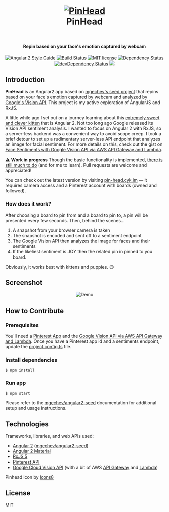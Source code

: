 <h1 align="center">
  <a href="https://pin-head.surge.sh/"><img src="https://cloud.githubusercontent.com/assets/423755/15715762/8b4d3824-27d4-11e6-9ca7-9a4e19aa9b74.png" alt="PinHead"></a>
  <br>
  PinHead
  <br>
  <br>
</h1>

<h4 align="center">Repin based on your face's emotion captured by webcam</h4>

<p align="center">
 <a href="https://github.com/mgechev/angular2-style-guide"><img src="https://mgechev.github.io/angular2-style-guide/images/badge.svg" alt="Angular 2 Style Guide"></a>
 <a href="https://travis-ci.org/cyk/pin-head"><img src="https://travis-ci.org/cyk/pin-head.svg?branch=master" alt="Build Status"></a>
 <a href="http://opensource.org/licenses/MIT"><img src="http://img.shields.io/badge/license-MIT-brightgreen.svg" alt="MIT license"></a>
 <a href="https://david-dm.org/cyk/pin-head"><img src="https://david-dm.org/cyk/pin-head.svg" alt="Dependency Status"></a>
 <a href="https://david-dm.org/cyk/pin-head#info=devDependencies"><img src="https://david-dm.org/cyk/pin-head/dev-status.svg" alt="devDependency Status"></a>
<a href="#technologies"><img src="https://cloud.githubusercontent.com/assets/423755/15264045/04adfb00-1924-11e6-8fd2-208c7e5d2ffc.png"></a>
</p>

## Introduction

**PinHead** is an Angular2 app based on [mgechev's seed project](https://github.com/mgechev/angular2-seed) that repins based on your face's emotion captured by webcam and analyzed by [Google's Vision API](https://cloud.google.com/vision/). This project is my active exploration of AngularJS and RxJS.

A little while ago I set out on a journey learning about this [extremely sweet and clever kitten](http://whichcatisyourjavascriptframework.com/#angular2) that is Angular 2. Not too long ago Google released its Vision API sentiment analysis. I wanted to focus on Angular 2 with RxJS, so a server-less backend was a convenient way to avoid scope creep. I took a brief detour to set up a rudimentary server-less API endpoint that analyzes an image for facial sentiment. For more details on this, check out the gist on [Face Sentiments with Google Vision API via AWS API Gateway and Lambda](https://gist.github.com/cyk/8ec6481d3dcbe10376f8).

:warning: **Work in progress**  Though the basic functionality is implemented, [there is still much to do](https://github.com/cyk/pin-head/issues) (and for me to learn). Pull requests are welcome and appreciated! 

You can check out the latest version by visiting [pin-head.cyk.im](http://pin-head.cyk.im) &mdash; it requires camera access and a Pinterest account with boards (owned and followed).

### How does it work?

After choosing a board to pin from and a board to pin to, a pin will be presented every few seconds. Then, behind the scenes...

1. A snapshot from your browser camera is taken
2. The snapshot is encoded and sent off to a sentiment endpoint
3. The Google Vision API then analyzes the image for faces and their sentiments
4. If the likeliest sentiment is JOY then the related pin in pinned to you board.

Obviously, it works best with kittens and puppies. :wink:

## Screenshot

<p align="center">
	<img src="http://i.imgur.com/QMpj44K.gif" alt="Demo">
</p>

## How to Contribute

### Prerequisites

You'll need a [Pinterest App](https://developers.pinterest.com/apps/) and the [Google Vision API via AWS API Gateway and Lambda](https://gist.github.com/cyk/8ec6481d3dcbe10376f8). Once you have a Pinterest app id and a sentiments endpoint, update the [project.config.ts](https://github.com/cyk/pin-head/blob/master/tools/config/project.config.ts) file.

### Install dependencies

```
$ npm install
```
### Run app

```
$ npm start
```

Please refer to the [mgechev/angular2-seed](http://github.com/mgechev/angular2-seed) documentation for additional setup and usage instructions.

## Technologies

Frameworks, libraries, and web APIs used:

- [Angular 2](https://angular.io/) ([mgechev/angular2-seed](http://github.com/mgechev/angular2-seed))
- [Angular 2 Material](https://github.com/angular/material2)
- [RxJS 5](https://github.com/ReactiveX/rxjs)
- [Pinterest API](https://developers.pinterest.com/docs/getting-started/introduction/)
- [Google Cloud Vision API](https://cloud.google.com/vision/) (with a bit of AWS [API Gateway](https://aws.amazon.com/api-gateway/) and [Lambda](https://aws.amazon.com/lambda/))

Pinhead icon by [Icons8](https://icons8.com)

## License

MIT
